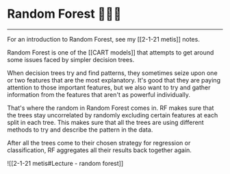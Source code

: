 # Random Forest 🌲🎲🌲

---
For an introduction to Random Forest, see my [[2-1-21 metis]] notes.

Random Forest is one of the [[CART models]] that attempts to get around some issues faced by simpler decision trees. 

When decision trees try and find patterns, they sometimes seize upon one or two features that are the most explanatory. It's good that they are paying attention to those important features, but we also want to try and gather information from the features that aren't as powerful individually. 

That's where the random in Random Forest comes in. RF makes sure that the trees stay uncorrelated by randomly excluding certain features at each split in each tree. This makes sure that all the trees are using different methods to try and describe the pattern in the data. 

After all the trees come to their chosen strategy for regression or classification, RF aggregates all their results back together again. 

![[2-1-21 metis#Lecture - random forest]]